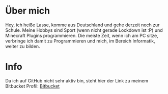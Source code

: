 # Über mich

Hey, ich heiße Lasse, komme aus Deutschland und gehe derzeit noch zur Schule. Meine Hobbys sind Sport (wenn nicht gerade Lockdown ist :P) und Minecraft Plugins programmieren. Die meiste Zeit, wenn ich am PC sitze, verbringe ich damit zu Programmieren und mich, im Bereich Informatik, weiter zu bilden.


# Info
Da ich auf GitHub nicht sehr aktiv bin, steht hier der Link zu meinem Bitbucket Profil:
[Bitbucket](https://bitbucket.org/lhollcraft/ "Bitbucket")
